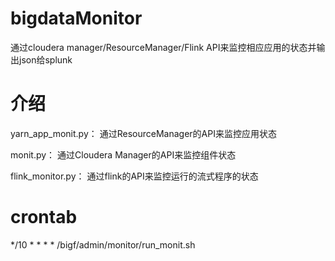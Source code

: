 # bigdataMonitor
通过cloudera manager/ResourceManager/Flink API来监控相应应用的状态并输出json给splunk


# 介绍

yarn_app_monit.py： 通过ResourceManager的API来监控应用状态

monit.py： 通过Cloudera Manager的API来监控组件状态

flink_monitor.py： 通过flink的API来监控运行的流式程序的状态


# crontab

*/10 * * * * /bigf/admin/monitor/run_monit.sh


